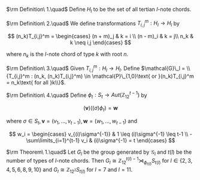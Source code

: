 
$\rm Definition\ 1.\quad$
Define $H_l$ to be the set of all tertian $l$-note chords.

$\rm Definition\ 2.\quad$
We define transformations $T_{i,j}^m : H_l \rightarrow H_l$ by

$$
(n_k)T_{i,j}^m = \begin{cases}
      (n + m)_j & k = i \\
      (n - m)_i & k = j\\
      n_k & k \neq i,j
   \end{cases}
$$

where $n_k$ is the $l$-note chord of type $k$ with root $n$.

$\rm Definition\ 3.\quad$
Given $T_{i,j}^m : H_l \rightarrow H_l$.
Define $\mathcal{G}\_l = \\{T_{i,j}^m : (n_k, (n_k)T_{i,j}^m) \in \mathcal{P}\_{1,0}\text{ or }(n_k)T_{i,j}^m = n_k\text{ for all }k\\}$.

$\rm Definition\ 4.\quad$
Define $\phi_t : S_t \rightarrow Aut(\mathbb{Z}_{12}^{t-1})$ by

$$(\boldsymbol{v})((\sigma)\phi_t) = \boldsymbol{w}$$

where $\sigma \in S_t, \boldsymbol{v} = (v_1,...,v_{t-1}), \boldsymbol{w} = (w_1,...,w_{t-1})$ and

$$
w_i = \begin{cases}
      v_{(i)\sigma^{-1}} & 1 \leq (i)\sigma^{-1} \leq t-1 \\
      - \sum\limits_{i=1}^{t-1} v_i & (i)\sigma^{-1} = t
   \end{cases}
$$

$\rm Theorem\ 1.\quad$
Let $G_l$ be the group generated by $\mathcal{G}_l$ and $t(l)$ be the number of types of $l$-note chords.
Then $G_l \cong \mathbb{Z}_{12}^{t(l)-1} \rtimes_{\phi_{t(l)}}  S_{t(l)}$ for $l \in \{2,3,4,5,6,8,9,10\}$ and $G_l \cong \mathbb{Z}_{12} \wr S_{t(l)}$ for $l = 7$ and $l = 11$.
